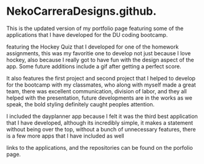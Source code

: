 # NekoCarreraDesigns.github.
This is the updated version of my portfolio page featuring some of the applications that I have developed for the DU coding bootcamp. 

featuring the Hockey Quiz that I developed for one of the homework assignments, this was my favoritie one to develop not just because I love hockey, also because I really got to have fun with the design aspect of the app. Some future additions include a gif after getting a perfect score.

It also features the first project and second project that I helped to develop for the bootcamp with my classmates, who along with myself made a great team, there was excellent communication, division of labor, and they all helped with the presentation, future developments are in the works as we speak, the bold styling definitely caught peoples attention.

I included the dayplanner app because I felt it was the third best application that I have developed, although its incredibly simple, it makes a statement without being over the top, without a bunch of unnecessary features, there is a few more apps that I have included as well

links to the applications, and the repositories can be found on the porfolio page.
